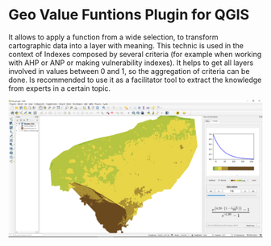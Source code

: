 
# Geo Value Funtions Plugin for QGIS

It allows to apply a function from a wide selection, to transform cartographic data into a layer with meaning. This technic is used in the context of Indexes composed by several criteria (for example when working with AHP or ANP or making vulnerability indexes). It helps to get all layers involved in values between 0 and 1, so the aggregation of criteria can be done. Is recommended to use it as a facilitator tool to extract the knowledge from experts in a certain topic.

<img src="/gvf_qgis3.PNG" width="600px">
